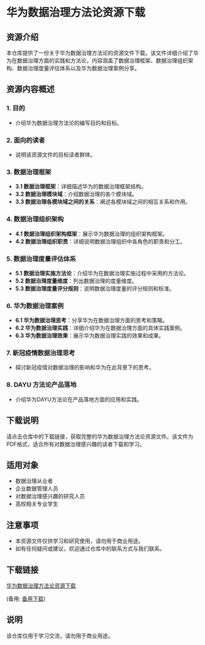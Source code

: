 # 华为数据治理方法论资源下载

## 资源介绍

本仓库提供了一份关于华为数据治理方法论的资源文件下载。该文件详细介绍了华为在数据治理方面的实践和方法论，内容涵盖了数据治理框架、数据治理组织架构、数据治理度量评估体系以及华为数据治理案例分享。

## 资源内容概述

### 1. 目的
- 介绍华为数据治理方法论的编写目的和目标。

### 2. 面向的读者
- 说明该资源文件的目标读者群体。

### 3. 数据治理框架
- **3.1 数据治理框架**：详细描述华为的数据治理框架结构。
- **3.2 数据治理模块域**：介绍数据治理的各个模块域。
- **3.3 数据治理各模块域之间的关系**：阐述各模块域之间的相互关系和作用。

### 4. 数据治理组织架构
- **4.1 数据治理组织架构框架**：展示华为数据治理的组织架构框架。
- **4.2 数据治理组织职责**：详细说明数据治理组织中各角色的职责和分工。

### 5. 数据治理度量评估体系
- **5.1 数据治理实施方法论**：介绍华为在数据治理实施过程中采用的方法论。
- **5.2 数据治理度量维度**：列出数据治理的度量维度。
- **5.3 数据治理度量评分规则**：说明数据治理度量的评分规则和标准。

### 6. 华为数据治理案例
- **6.1 华为数据治理思考**：分享华为在数据治理方面的思考和策略。
- **6.2 华为数据治理实践**：详细介绍华为在数据治理方面的具体实践案例。
- **6.3 华为数据治理效果**：展示华为数据治理实践的效果和成果。

### 7. 新冠疫情数据治理思考
- 探讨新冠疫情对数据治理的影响和华为在此背景下的思考。

### 8. DAYU 方法论产品落地
- 介绍华为DAYU方法论在产品落地方面的应用和实践。

## 下载说明

请点击仓库中的下载链接，获取完整的华为数据治理方法论资源文件。该文件为PDF格式，适合所有对数据治理感兴趣的读者下载和学习。

## 适用对象

- 数据治理从业者
- 企业数据管理人员
- 对数据治理感兴趣的研究人员
- 高校相关专业学生

## 注意事项

- 本资源文件仅供学习和研究使用，请勿用于商业用途。
- 如有任何疑问或建议，欢迎通过仓库中的联系方式与我们联系。

## 下载链接
[华为数据治理方法论资源下载](https://pan.quark.cn/s/3342a60fcb27) 

(备用: [备用下载](https://pan.baidu.com/s/1E53jWklpG1_VE7MJE7FeoA?pwd=1234))

## 说明

该仓库仅用于学习交流，请勿用于商业用途。
